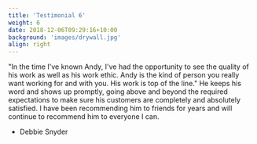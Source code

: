 ```yaml
---
title: 'Testimonial 6'
weight: 6
date: 2018-12-06T09:29:16+10:00
background: 'images/drywall.jpg'
align: right
---
```


"In the time I've known Andy, I've had the opportunity to see the quality of his work as well as his work ethic. Andy is the kind of person you really want working for and with you. His work is top of the line." He keeps his word and shows up promptly, going above and beyond the required expectations to make sure his customers are completely and absolutely satisfied. I have been recommending him to friends for years and will continue to recommend him to everyone I can. 
- Debbie Snyder
